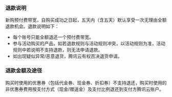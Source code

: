 ### 退款说明
新购预付费带宽，自购买成功之日起，五天内（含五天）默认享受一次无理由全额退款机会。退款说明如下：
- 每个账号只能全额退还一个预付费带宽。
- 参与活动购买的产品，如若退款规则与活动规则冲突，以活动规则为准，活动规则中若说明不支持退款，则无法申请退款。
- 如出现疑似异常/恶意退货，腾讯云有权否决退货申请。

### 退款金额及途径
购买时使用的优惠券（包括代金券、现金券、折扣券）不支持退还，购买时使用的非优惠券费用按支付方式（现金/赠送金）及支付比例退还到支付方腾讯云账户。

